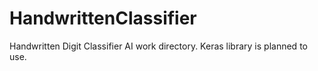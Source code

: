 # HandwrittenClassifier
Handwritten Digit Classifier AI work directory. Keras library is planned to use.
